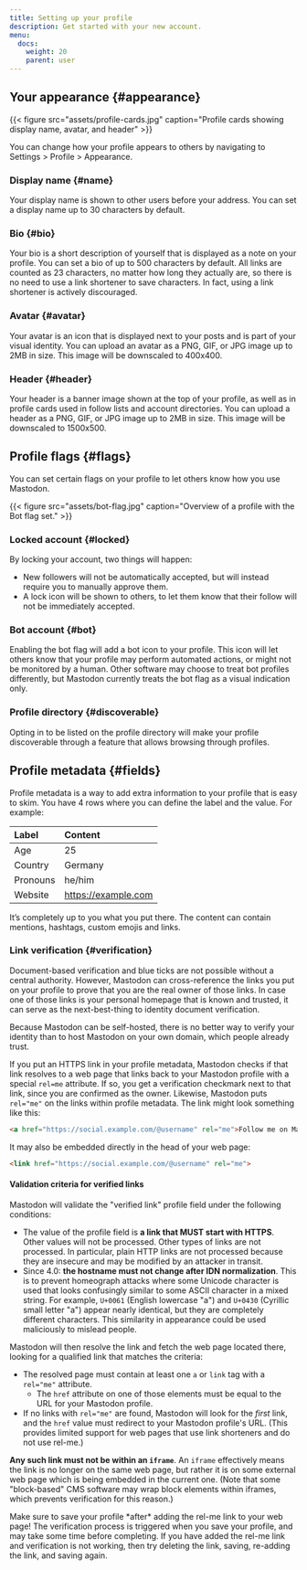```yaml
---
title: Setting up your profile
description: Get started with your new account.
menu:
  docs:
    weight: 20
    parent: user
---
```


## Your appearance {#appearance}

{{< figure src="assets/profile-cards.jpg" caption="Profile cards showing display name, avatar, and header" >}}

You can change how your profile appears to others by navigating to Settings &gt; Profile &gt; Appearance.

### Display name {#name}

Your display name is shown to other users before your address. You can set a display name up to 30 characters by default.

### Bio {#bio}

Your bio is a short description of yourself that is displayed as a note on your profile. You can set a bio of up to 500 characters by default. All links are counted as 23 characters, no matter how long they actually are, so there is no need to use a link shortener to save characters. In fact, using a link shortener is actively discouraged.

### Avatar {#avatar}

Your avatar is an icon that is displayed next to your posts and is part of your visual identity. You can upload an avatar as a PNG, GIF, or JPG image up to 2MB in size. This image will be downscaled to 400x400.

### Header {#header}

Your header is a banner image shown at the top of your profile, as well as in profile cards used in follow lists and account directories. You can upload a header as a PNG, GIF, or JPG image up to 2MB in size. This image will be downscaled to 1500x500.

## Profile flags {#flags}

You can set certain flags on your profile to let others know how you use Mastodon.

{{< figure src="assets/bot-flag.jpg" caption="Overview of a profile with the Bot flag set." >}}


### Locked account {#locked}

By locking your account, two things will happen:

* New followers will not be automatically accepted, but will instead require you to manually approve them.
* A lock icon will be shown to others, to let them know that their follow will not be immediately accepted.

### Bot account {#bot}

Enabling the bot flag will add a bot icon to your profile. This icon will let others know that your profile may perform automated actions, or might not be monitored by a human. Other software may choose to treat bot profiles differently, but Mastodon currently treats the bot flag as a visual indication only.

### Profile directory {#discoverable}

Opting in to be listed on the profile directory will make your profile discoverable through a feature that allows browsing through profiles.

## Profile metadata {#fields}

Profile metadata is a way to add extra information to your profile that is easy to skim. You have 4 rows where you can define the label and the value. For example:

| Label | Content |
| :--- | :--- |
| Age | 25 |
| Country | Germany |
| Pronouns | he/him |
| Website | https://example.com |

It’s completely up to you what you put there. The content can contain mentions, hashtags, custom emojis and links.

### Link verification {#verification}

Document-based verification and blue ticks are not possible without a central authority. However, Mastodon can cross-reference the links you put on your profile to prove that you are the real owner of those links. In case one of those links is your personal homepage that is known and trusted, it can serve as the next-best-thing to identity document verification.

<hint style="info">
Because Mastodon can be self-hosted, there is no better way to verify your identity than to host Mastodon on your own domain, which people already trust.
</hint>

If you put an HTTPS link in your profile metadata, Mastodon checks if that link resolves to a web page that links back to your Mastodon profile with a special `rel=me` attribute. If so, you get a verification checkmark next to that link, since you are confirmed as the owner. Likewise, Mastodon puts `rel="me"` on the links within profile metadata. The link might look something like this:

```html
<a href="https://social.example.com/@username" rel="me">Follow me on Mastodon!</a>
```

It may also be embedded directly in the head of your web page:

```html
<link href="https://social.example.com/@username" rel="me">
```

#### Validation criteria for verified links

Mastodon will validate the "verified link" profile field under the following conditions:

- The value of the profile field is **a link that MUST start with HTTPS**. Other values will not be processed. Other types of links are not processed. In particular, plain HTTP links are not processed because they are insecure and may be modified by an attacker in transit.
- Since 4.0: **the hostname must not change after IDN normalization**. This is to prevent homeograph attacks where some Unicode character is used that looks confusingly similar to some ASCII character in a mixed string. For example, `U+0061` (English lowercase "a") and `U+0430` (Cyrillic small letter "а") appear nearly identical, but they are completely different characters. This similarity in appearance could be used maliciously to mislead people.

Mastodon will then resolve the link and fetch the web page located there, looking for a qualified link that matches the criteria:

- The resolved page must contain at least one `a` or `link` tag with a `rel="me"` attribute.
  - The `href` attribute on one of those elements must be equal to the URL for your Mastodon profile.
- If no links with `rel="me"` are found, Mastodon will look for the *first* link, and the `href` value must redirect to your Mastodon profile's URL. (This provides limited support for web pages that use link shorteners and do not use rel-me.)

**Any such link must not be within an `iframe`**. An `iframe` effectively means the link is no longer on the same web page, but rather it is on some external web page which is being embedded in the current one. (Note that some "block-based" CMS software may wrap block elements within iframes, which prevents verification for this reason.)

<hint style="info">
Make sure to save your profile *after* adding the rel-me link to your web page! The verification process is triggered when you save your profile, and may take some time before completing. If you have added the rel-me link and verification is not working, then try deleting the link, saving, re-adding the link, and saving again.
</hint>
